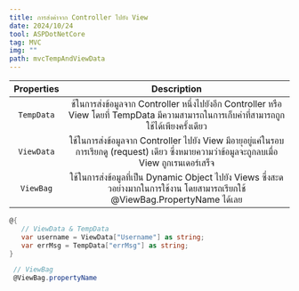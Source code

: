 ```yaml
---
title: การส่งค่าจาก Controller ไปยัง View
date: 2024/10/24
tool: ASPDotNetCore
tag: MVC
img: ""
path: mvcTempAndViewData
---
```


|Properties|Description|
|:---:|:---:|
|`TempData`|ช้ในการส่งข้อมูลจาก Controller หนึ่งไปยังอีก Controller หรือ View โดยที่ TempData มีความสามารถในการเก็บค่าที่สามารถถูกใช้ได้เพียงครั้งเดียว|
|`ViewData`|ใช้ในการส่งข้อมูลจาก Controller ไปยัง View มีอายุอยู่แค่ในรอบการเรียกดู (request) เดียว ซึ่งหมายความว่าข้อมูลจะถูกลบเมื่อ View ถูกเรนเดอร์เสร็จ|
|`ViewBag`|ใช้ในการส่งข้อมูลที่เป็น Dynamic Object ไปยัง Views ซึ่งสะดวอย่างมากในการใช้งาน โดยสามารถเรียกใช้ @ViewBag.PropertyName ได้เลย|

```csharp
@{
   // ViewData & TempData
   var username = ViewData["Username"] as string;
   var errMsg = TempData["errMsg"] as string;
}

 // ViewBag
 @ViewBag.propertyName
```
